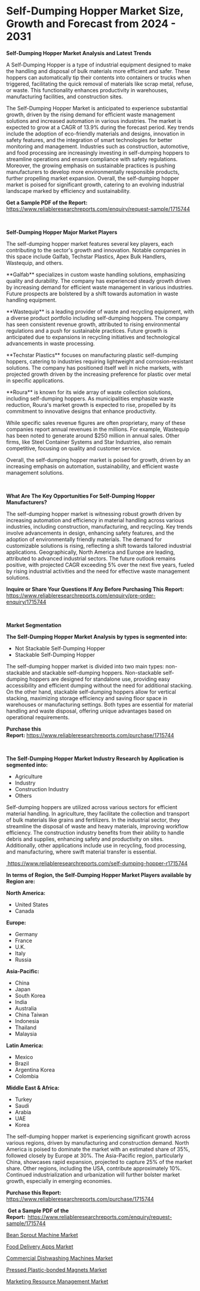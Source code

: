 <p><h1>Self-Dumping Hopper Market Size, Growth and Forecast from 2024 - 2031</h1></p><p><strong>Self-Dumping Hopper Market Analysis and Latest Trends</strong></p>
<p><p>A Self-Dumping Hopper is a type of industrial equipment designed to make the handling and disposal of bulk materials more efficient and safer. These hoppers can automatically tip their contents into containers or trucks when triggered, facilitating the quick removal of materials like scrap metal, refuse, or waste. This functionality enhances productivity in warehouses, manufacturing facilities, and construction sites.</p><p>The Self-Dumping Hopper Market is anticipated to experience substantial growth, driven by the rising demand for efficient waste management solutions and increased automation in various industries. The market is expected to grow at a CAGR of 13.9% during the forecast period. Key trends include the adoption of eco-friendly materials and designs, innovation in safety features, and the integration of smart technologies for better monitoring and management. Industries such as construction, automotive, and food processing are increasingly investing in self-dumping hoppers to streamline operations and ensure compliance with safety regulations. Moreover, the growing emphasis on sustainable practices is pushing manufacturers to develop more environmentally responsible products, further propelling market expansion. Overall, the self-dumping hopper market is poised for significant growth, catering to an evolving industrial landscape marked by efficiency and sustainability.</p></p>
<p><strong>Get a Sample PDF of the Report:&nbsp;</strong> <a href="https://www.reliableresearchreports.com/enquiry/request-sample/1715744?utm_campaign=4&utm_medium=2&utm_source=Github&utm_content=ia&utm_term=23102024&utm_id=self-dumping-hopper">https://www.reliableresearchreports.com/enquiry/request-sample/1715744</a></p>
<p>&nbsp;</p>
<p><strong>Self-Dumping Hopper Major Market Players</strong></p>
<p><p>The self-dumping hopper market features several key players, each contributing to the sector's growth and innovation. Notable companies in this space include Galfab, Techstar Plastics, Apex Bulk Handlers, Wastequip, and others.</p><p>**Galfab** specializes in custom waste handling solutions, emphasizing quality and durability. The company has experienced steady growth driven by increasing demand for efficient waste management in various industries. Future prospects are bolstered by a shift towards automation in waste handling equipment.</p><p>**Wastequip** is a leading provider of waste and recycling equipment, with a diverse product portfolio including self-dumping hoppers. The company has seen consistent revenue growth, attributed to rising environmental regulations and a push for sustainable practices. Future growth is anticipated due to expansions in recycling initiatives and technological advancements in waste processing.</p><p>**Techstar Plastics** focuses on manufacturing plastic self-dumping hoppers, catering to industries requiring lightweight and corrosion-resistant solutions. The company has positioned itself well in niche markets, with projected growth driven by the increasing preference for plastic over metal in specific applications.</p><p>**Roura** is known for its wide array of waste collection solutions, including self-dumping hoppers. As municipalities emphasize waste reduction, Roura's market growth is expected to rise, propelled by its commitment to innovative designs that enhance productivity.</p><p>While specific sales revenue figures are often proprietary, many of these companies report annual revenues in the millions. For example, Wastequip has been noted to generate around $250 million in annual sales. Other firms, like Steel Container Systems and Star Industries, also remain competitive, focusing on quality and customer service.</p><p>Overall, the self-dumping hopper market is poised for growth, driven by an increasing emphasis on automation, sustainability, and efficient waste management solutions.</p></p>
<p>&nbsp;</p>
<p><strong>What Are The Key Opportunities For Self-Dumping Hopper Manufacturers?</strong></p>
<p><p>The self-dumping hopper market is witnessing robust growth driven by increasing automation and efficiency in material handling across various industries, including construction, manufacturing, and recycling. Key trends involve advancements in design, enhancing safety features, and the adoption of environmentally friendly materials. The demand for customizable solutions is rising, reflecting a shift towards tailored industrial applications. Geographically, North America and Europe are leading, attributed to advanced industrial sectors. The future outlook remains positive, with projected CAGR exceeding 5% over the next five years, fueled by rising industrial activities and the need for effective waste management solutions.</p></p>
<p><strong>Inquire or Share Your Questions If Any Before Purchasing This Report:</strong> <a href="https://www.reliableresearchreports.com/enquiry/pre-order-enquiry/1715744?utm_campaign=4&utm_medium=2&utm_source=Github&utm_content=ia&utm_term=23102024&utm_id=self-dumping-hopper">https://www.reliableresearchreports.com/enquiry/pre-order-enquiry/1715744</a></p>
<p>&nbsp;</p>
<p><strong>Market Segmentation</strong></p>
<p><strong>The Self-Dumping Hopper Market Analysis by types is segmented into:</strong></p>
<p><ul><li>Not Stackable Self-Dumping Hopper</li><li>Stackable Self-Dumping Hopper</li></ul></p>
<p><p>The self-dumping hopper market is divided into two main types: non-stackable and stackable self-dumping hoppers. Non-stackable self-dumping hoppers are designed for standalone use, providing easy accessibility and efficient dumping without the need for additional stacking. On the other hand, stackable self-dumping hoppers allow for vertical stacking, maximizing storage efficiency and saving floor space in warehouses or manufacturing settings. Both types are essential for material handling and waste disposal, offering unique advantages based on operational requirements.</p></p>
<p><strong>Purchase this Report:&nbsp;</strong><a href="https://www.reliableresearchreports.com/purchase/1715744?utm_campaign=4&utm_medium=2&utm_source=Github&utm_content=ia&utm_term=23102024&utm_id=self-dumping-hopper">https://www.reliableresearchreports.com/purchase/1715744</a></p>
<p>&nbsp;</p>
<p><strong>The Self-Dumping Hopper Market Industry Research by Application is segmented into:</strong></p>
<p><ul><li>Agriculture</li><li>Industry</li><li>Construction Industry</li><li>Others</li></ul></p>
<p><p>Self-dumping hoppers are utilized across various sectors for efficient material handling. In agriculture, they facilitate the collection and transport of bulk materials like grains and fertilizers. In the industrial sector, they streamline the disposal of waste and heavy materials, improving workflow efficiency. The construction industry benefits from their ability to handle debris and supplies, enhancing safety and productivity on sites. Additionally, other applications include use in recycling, food processing, and manufacturing, where swift material transfer is essential.</p></p>
<p><a href="https://www.reliableresearchreports.com/self-dumping-hopper-r1715744?utm_campaign=4&utm_medium=2&utm_source=Github&utm_content=ia&utm_term=23102024&utm_id=self-dumping-hopper">&nbsp;https://www.reliableresearchreports.com/self-dumping-hopper-r1715744</a></p>
<p><strong>In terms of Region, the Self-Dumping Hopper Market Players available by Region are:</strong></p>
<p>
    <p> <strong> North America: </strong>
        <ul>
            <li>United States</li>
            <li>Canada</li>
        </ul>
        </p> 
    <p> <strong> Europe: </strong>
        <ul>
            <li>Germany</li>
            <li>France</li>
            <li>U.K.</li>
            <li>Italy</li>
            <li>Russia</li>
        </ul>
        </p> 
    <p> <strong> Asia-Pacific: </strong>
        <ul>
            <li>China</li>
            <li>Japan</li>
            <li>South Korea</li>
            <li>India</li>
            <li>Australia</li>
            <li>China Taiwan</li>
            <li>Indonesia</li>
            <li>Thailand</li>
            <li>Malaysia</li>
        </ul>
        </p> 
    <p> <strong> Latin America: </strong>
        <ul>
            <li>Mexico</li>
            <li>Brazil</li>
            <li>Argentina Korea</li>
            <li>Colombia</li>
        </ul>
        </p> 
    <p> <strong> Middle East & Africa: </strong>
        <ul>
            <li>Turkey</li>
            <li>Saudi</li>
            <li>Arabia</li>
            <li>UAE</li>
            <li>Korea</li>
        </ul>
    </p>
    </p>
<p><p>The self-dumping hopper market is experiencing significant growth across various regions, driven by manufacturing and construction demand. North America is poised to dominate the market with an estimated share of 35%, followed closely by Europe at 30%. The Asia-Pacific region, particularly China, showcases rapid expansion, projected to capture 25% of the market share. Other regions, including the USA, contribute approximately 10%. Continued industrialization and urbanization will further bolster market growth, especially in emerging economies.</p></p>
<p><strong>Purchase this Report: </strong><a href="https://www.reliableresearchreports.com/purchase/1715744?utm_campaign=4&utm_medium=2&utm_source=Github&utm_content=ia&utm_term=23102024&utm_id=self-dumping-hopper">https://www.reliableresearchreports.com/purchase/1715744</a></p>
<p>&nbsp;<strong>Get a Sample PDF of the Report:&nbsp;&nbsp;</strong><a href="https://www.reliableresearchreports.com/enquiry/request-sample/1715744?utm_campaign=4&utm_medium=2&utm_source=Github&utm_content=ia&utm_term=23102024&utm_id=self-dumping-hopper">https://www.reliableresearchreports.com/enquiry/request-sample/1715744</a></p>
<p><strong></strong></p>
<p><p><a href="https://issuu.com/reportprime-2/docs/bean-sprout-machine-market-size-203_de354f262d234c?utm_campaign=4&utm_medium=2&utm_source=Github&utm_content=ia&utm_term=23102024&utm_id=self-dumping-hopper">Bean Sprout Machine Market</a></p><p><a href="https://www.linkedin.com/pulse/food-delivery-apps-momentum-charting-41-cagr-path-2024-2031-mbqte?utm_campaign=4&utm_medium=2&utm_source=Github&utm_content=ia&utm_term=23102024&utm_id=self-dumping-hopper">Food Delivery Apps Market</a></p><p><a href="https://issuu.com/reportprime-2/docs/commercial-dishwashing-machines-mar_ceb93bf1f7112e?utm_campaign=4&utm_medium=2&utm_source=Github&utm_content=ia&utm_term=23102024&utm_id=self-dumping-hopper">Commercial Dishwashing Machines Market</a></p><p><a href="https://github.com/Armeladukagjini693/Market-Research-Report-List-1/blob/main/pressed-plastic-bonded-magnets-market.md?utm_campaign=4&utm_medium=2&utm_source=Github&utm_content=ia&utm_term=23102024&utm_id=self-dumping-hopper">Pressed Plastic-bonded Magnets Market</a></p><p><a href="https://www.linkedin.com/pulse/emerging-marketing-resource-management-market-opportunities-z7kve?utm_campaign=4&utm_medium=2&utm_source=Github&utm_content=ia&utm_term=23102024&utm_id=self-dumping-hopper">Marketing Resource Management Market</a></p></p>